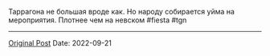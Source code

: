 Таррагона не большая вроде как. Но народу собирается уйма на мероприятия. Плотнее чем на невском #fiesta #tgn

---
[Original Post](https://t.me/lev2tarragona/202)
Date: 2022-09-21
